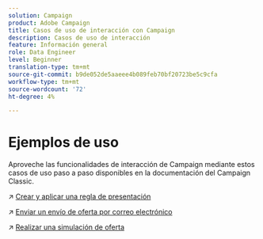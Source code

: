 ```yaml
---
solution: Campaign
product: Adobe Campaign
title: Casos de uso de interacción con Campaign
description: Casos de uso de interacción
feature: Información general
role: Data Engineer
level: Beginner
translation-type: tm+mt
source-git-commit: b9de052de5aaeee4b089feb70bf20723be5c9cfa
workflow-type: tm+mt
source-wordcount: '72'
ht-degree: 4%

---
```


# Ejemplos de uso

Aproveche las funcionalidades de interacción de Campaign mediante estos casos de uso paso a paso disponibles en la documentación del Campaign Classic.

:arrow_upper_right: [Crear y aplicar una regla de presentación](https://experienceleague.adobe.com/docs/campaign-classic/using/managing-offers/case-study/presentation-rules.html)

:arrow_upper_right: [Enviar un envío de oferta por correo electrónico](https://experienceleague.adobe.com/docs/campaign-classic/using/managing-offers/case-study/offers-on-an-outbound-channel.html)

:arrow_upper_right: [Realizar una simulación de oferta](https://experienceleague.adobe.com/docs/campaign-classic/using/managing-offers/case-study/offers-on-an-outbound-channel.html)
